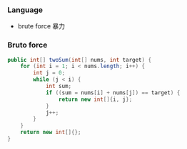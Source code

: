 ### Language

* brute force 暴力

### Bruto force

```java
public int[] twoSum(int[] nums, int target) {
    for (int i = 1; i < nums.length; i++) {
        int j = 0;
        while (j < i) {
            int sum;
            if ((sum = nums[i] + nums[j]) == target) {
                return new int[]{i, j};
            }
            j++;
        }
    }
    return new int[]{};
}
```

